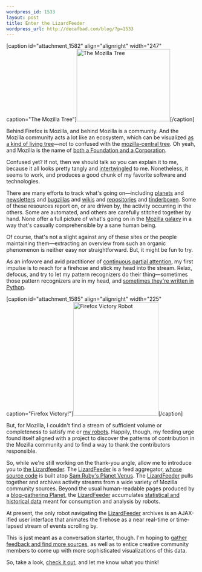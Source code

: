 ```yaml
--- 
wordpress_id: 1533
layout: post
title: Enter the LizardFeeder
wordpress_url: http://decafbad.com/blog/?p=1533
---
```

[caption id="attachment_1582" align="alignright" width="247" caption="The Mozilla Tree"]<a href="http://blog.lizardwrangler.com/2008/07/29/the-mozilla-tree/"><img src="http://decafbad.com/blog/wp-content/uploads/2009/01/moz-tree.jpg" alt="The Mozilla Tree" title="moz-tree" width="247" height="191" class="size-full wp-image-1582" /></a>[/caption]

Behind Firefox is Mozilla, and behind Mozilla is a community.  And the Mozilla community acts a lot like an ecosystem, which can be visualized [as a kind of living tree][tree]—not to confused with the [mozilla-central tree][mctree].  Oh yeah, and Mozilla is the name of [both a Foundation and a Corporation][mocofo].

Confused yet?  If not, then we should talk so you can explain it to me, because it all looks pretty tangly and [intertwingled][inter] to me.  Nonetheless, it seems to work, and produces a good chunk of my favorite software and technologies.

There are many efforts to track what's going on—including [planets][planet] and [newsletters][about] and [bugzillas][bugzilla] and [wikis][wikis] and [repositories][repos] and [tinderboxen][tinderbox].  Some of these resources report on, or are driven by, the activity occurring in the others.  Some are automated, and others are carefully stitched together by hand.  None offer a full picture of what's going on in the [Mozilla galaxy][galaxy] in a way that's casually comprehensible by a sane human being.

Of course, that's not a slight against any of these sites or the people maintaining them—extracting an overview from such an organic phenomenon is neither easy nor straightforward.  But, it might be fun to try.

As an infovore and avid practitioner of [continuous partial attention][firehose], my first impulse is to reach for a firehose and stick my head into the stream.  Relax, defocus, and try to let my pattern recognizers do their thing—sometimes those pattern recognizers are in my head, and [sometimes they're written in Python][popularlinks].

[caption id="attachment_1585" align="alignright" width="225" caption="Firefox Victory!"]<a href="http://www.flickr.com/photos/intothefuzz/2571283860/in/set-72157605179678562/"><img src="http://decafbad.com/blog/wp-content/uploads/2009/01/robo-225x300.jpg" alt="Firefox Victory Robot" title="firefox-victory" width="225" height="300" class="size-medium wp-image-1585" /></a>[/caption]

But, for Mozilla, I couldn't find a stream of sufficient volume or completeness to satisfy me or [my robots][myrobots].  Happily, though, my feeding urge found itself aligned with a project to discover the patterns of contribution in the Mozilla community and to find a way to thank the contributors responsible.

So, while we're still working on the thank-you angle, allow me to introduce you to [the Lizardfeeder][lizardfeeder].  The [LizardFeeder][lizardfeeder] is a feed aggregator, [whose source code][lizardcode] is built atop [Sam Ruby's Planet Venus][venus]. The [LizardFeeder][lizardfeeder] pulls together and archives activity streams from a wide variety of Mozilla community sources.  Beyond the usual human-readable pages produced by a [blog-gathering Planet][planet], the [LizardFeeder][lizardfeeder] accumulates [statistical and historical data][jsondata] meant for consumption and analysis by robots.

At present, the only robot navigating the [LizardFeeder][lizardfeeder] archives is an AJAX-ified user interface that animates the firehose as a near real-time or time-lapsed stream of events scrolling by.  

This is just meant as a conversation starter, though.  I'm hoping to [gather feedback and find more sources][requests], as well as to entice creative community members to come up with more sophisticated visualizations of this data.  

So, take a look, [check it out][lizardfeeder], and let me know what you think!

[myrobots]: http://www.digitpress.com/dpsoundz/destroyhimrobots.wav
[inter]: http://en.wikipedia.org/wiki/Intertwingularity
[mocofo]: http://www.mozilla.org/reorganization/
[mctree]: https://developer.mozilla.org/en/mozilla-central
[galaxy]: http://ascher.ca/blog/2008/06/19/whats-mozillas-scope-what-should-it-be/
[popularlinks]: http://decafbad.com/hgwebdir.cgi/hacking_rss_and_atom/file/f7a85b9fd48a/ch15_popular_links.py
[jsondata]: http://feeds.mozilla.com/archives/index.json
[lizardcode]: https://svn.mozilla.org/projects/lizardfeeder/trunk/
[venus]: http://www.intertwingly.net/code/venus/
[lizardfeeder]: http://feeds.mozilla.com/
[firehose]: http://decafbad.com/blog/2005/09/23/the-zen-of-firehose-drinking
[tinderbox]: http://tinderbox.mozilla.org/showbuilds.cgi?tree=Firefox
[repos]: http://hg.mozilla.org/
[wikis]: https://wiki.mozilla.org/WeeklyUpdates/2009-01-05
[bugzilla]: https://bugzilla.mozilla.org/
[planet]: http://planet.mozilla.org/
[about]: http://blog.mozilla.com/about_mozilla/
[tree]: http://blog.lizardwrangler.com/2008/07/29/the-mozilla-tree/
[requests]: https://bugzilla.mozilla.org/show_bug.cgi?id=469838
